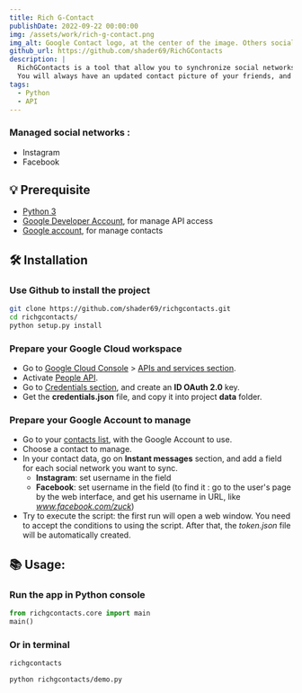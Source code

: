 ```yaml
---
title: Rich G-Contact
publishDate: 2022-09-22 00:00:00
img: /assets/work/rich-g-contact.png
img_alt: Google Contact logo, at the center of the image. Others social media logos are floating around.
github_url: https://github.com/shader69/RichGContacts
description: |
  RichGContacts is a tool that allow you to synchronize social networks data with your associated Google Contact.
  You will always have an updated contact picture of your friends, and you won't forget their dates of birth
tags:
  - Python
  - API
---
```


### Managed social networks :
- Instagram
- Facebook

## 💡 Prerequisite
- [Python 3](https://www.python.org/downloads/release/python-370/)
- [Google Developer Account](https://console.cloud.google.com/), for manage API access
- [Google account](https://myaccount.google.com/), for manage contacts

## 🛠️ Installation
### Use Github to install the project

```bash
git clone https://github.com/shader69/richgcontacts.git
cd richgcontacts/
python setup.py install
```

### Prepare your Google Cloud workspace
- Go to [Google Cloud Console](https://console.cloud.google.com/) > [APIs and services section](https://console.cloud.google.com/apis/dashboard).
- Activate [People API](https://console.cloud.google.com/apis/api/people.googleapis.com/).
- Go to [Credentials section](https://console.cloud.google.com/apis/credentials), and create an **ID OAuth 2.0** key.
- Get the **credentials.json** file, and copy it into project **data** folder.

### Prepare your Google Account to manage
- Go to your [contacts list](https://contacts.google.com/), with the Google Account to use.
- Choose a contact to manage.
- In your contact data, go on **Instant messages** section, and add a field for each social network you want to sync.
    - **Instagram**: set username in the field
    - **Facebook**: set username in the field (to find it : go to the user's page by the web interface, and get his username in URL, like _www.facebook.com/zuck_)
- Try to execute the script: the first run will open a web window. You need to accept the conditions to using the script. After that, the _token.json_ file will be automatically created.

## 📚 Usage:

### Run the app in Python console
```python
from richgcontacts.core import main
main()
```

### Or in terminal
```bash
richgcontacts
```
```bash
python richgcontacts/demo.py
```
